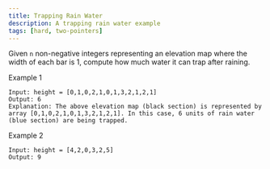 ```yaml
---
title: Trapping Rain Water
description: A trapping rain water example
tags: [hard, two-pointers]
---
```


Given `n` non-negative integers representing an elevation map where the width of each bar is 1, compute how much water it can trap after raining.

Example 1

```
Input: height = [0,1,0,2,1,0,1,3,2,1,2,1]
Output: 6
Explanation: The above elevation map (black section) is represented by array [0,1,0,2,1,0,1,3,2,1,2,1]. In this case, 6 units of rain water (blue section) are being trapped.
```

Example 2

```
Input: height = [4,2,0,3,2,5]
Output: 9
```
